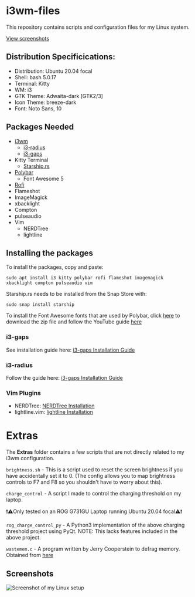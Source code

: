 # i3wm-files
This repository contains scripts and configuration files for my Linux system.

[View screenshots](#screenshots)

## Distribution Specificications:

* Distribution: Ubuntu 20.04 focal
* Shell: bash 5.0.17
* Terminal: Kitty
* WM: i3
* GTK Theme: Adwaita-dark [GTK2/3]
* Icon Theme: breeze-dark
* Font: Noto Sans, 10

## Packages Needed
* [i3wm](https://i3wm.org/) 
    * [i3-radius](https://github.com/terroo/i3-radius) 
    * [i3-gaps](https://github.com/Airblader/i3)
* Kitty Terminal
    * [Starship.rs](https://starship.rs/)
* [Polybar](https://github.com/polybar/polybar)
    * Font Awesome 5 
* [Rofi](https://github.com/davatorium/rofi)
* Flameshot
* ImageMagick
* xbacklight
* Compton
* pulseaudio
* Vim
    * NERDTree
    * lightline

## Installing the packages
To install the packages, copy and paste:

`sudo apt install i3 kitty polybar rofi flameshot imagemagick xbacklight compton pulseaudio vim`

Starship.rs needs to be installed from the Snap Store with:

`sudo snap install starship`

To install the Font Awesome fonts that are used by Polybar, click [here](https://use.fontawesome.com/releases/v5.6.3/fontawesome-free-5.6.3-desktop.zip) to download the zip file and follow the YouTube guide [here](https://youtu.be/ws8cu1dWJOo)

### i3-gaps
See installation guide here: [i3-gaps Installation Guide](https://gist.github.com/boreycutts/6417980039760d9d9dac0dd2148d4783)

### i3-radius
Follow the guide here: [i3-gaps Installation Guide](https://en.terminalroot.com.br/how-to-install-i3-gaps-with-rounded-corners/)

### Vim Plugins
* NERDTree:  [NERDTree Installation](https://github.com/preservim/nerdtree)
* lightline.vim:  [lightline Installation](https://github.com/itchyny/lightline.vim)

# Extras
The **Extras** folder contains a few scripts that are not directly related to my i3wm configuration.

`brightness.sh` - This is a script used to reset the screen brightness if you have accidentally set it to 0. (The config allows you to map brightness controls to F7 and F8 so you shouldn't have to worry about this).

`charge_control` - A script I made to control the charging threshold on my laptop. 

❗⚠️Only tested on an ROG G731GU Laptop running Ubuntu 20.04 focal⚠️❗

`rog_charge_control_py` - A Python3 implementation of the above charging threshold project using PyQt. NOTE: This lacks features included in the above project.

`wastemem.c` - A program written by Jerry Cooperstein to defrag memory. Obtained from [here](https://ecee.colorado.edu/~siewerts/extra/code/example_code_archive/a320_code/EXAMPLES/Cooperstein-Drivers/s_17/lab2_wastemem.c)

## Screenshots
![Screenshot of my Linux setup](https://i.imgur.com/7YtFlH2.jpg)

